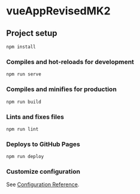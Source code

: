 # vueAppRevisedMK2

## Project setup
```
npm install
```

### Compiles and hot-reloads for development
```
npm run serve
```

### Compiles and minifies for production
```
npm run build
```

### Lints and fixes files
```
npm run lint
```

### Deploys to GitHub Pages
```
npm run deploy
```

### Customize configuration
See [Configuration Reference](https://cli.vuejs.org/config/).
